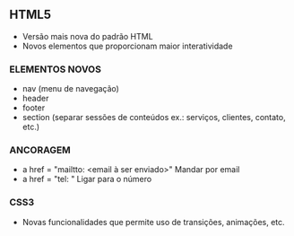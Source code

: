 ## HTML5

- Versão mais nova do padrão HTML
- Novos elementos que proporcionam maior interatividade 

### ELEMENTOS NOVOS

- nav (menu de navegação)
- header
- footer
- section (separar sessões de conteúdos ex.: serviços, clientes, contato, etc.)

### ANCORAGEM

- a href = "mailtto: <email à ser enviado>" Mandar por email
- a href = "tel: <telefone>" Ligar para o número

### CSS3 
- Novas funcionalidades que permite uso de transições, animações, etc.
